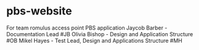 # pbs-website
For team romulus access point PBS application
Jaycob Barber - Documentation Lead #JB
Olivia Bishop - Design and Application Structure #OB
Mikel Hayes - Test Lead, Design and Applications Structure #MH